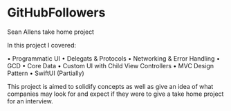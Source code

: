# GitHubFollowers
Sean Allens take home project

In this project I covered:




  • Programmatic UI
  • Delegats & Protocols
  • Networking & Error Handling
  • GCD
  • Core Data 
  • Custom UI with Child View Controllers
  • MVC Design Pattern
  • SwiftUI (Partially)


This project is aimed to solidify concepts as well as give an idea of what companies may look for and expect if they 
were to give a take home project for an interview.
